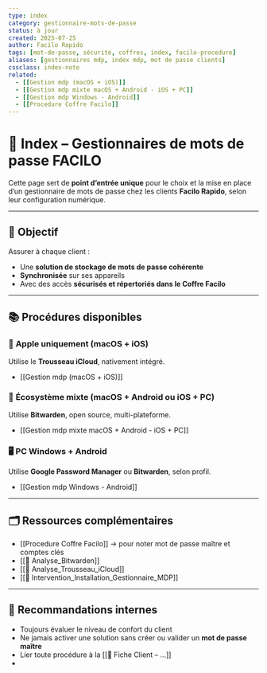 ```yaml
---
type: index
category: gestionnaire-mots-de-passe
status: à jour
created: 2025-07-25
author: Facilo Rapido
tags: [mot-de-passe, sécurité, coffres, index, facilo-procedure]
aliases: [gestionnaires mdp, index mdp, mot de passe clients]
cssclass: index-note
related:
  - [[Gestion mdp (macOS + iOS)]]
  - [[Gestion mdp mixte macOS + Android - iOS + PC]]
  - [[Gestion mdp Windows - Android]]
  - [[Procedure Coffre Facilo]]
---
```


# 🧭 Index – Gestionnaires de mots de passe FACILO

Cette page sert de **point d’entrée unique** pour le choix et la mise en place d’un gestionnaire de mots de passe chez les clients **Facilo Rapido**, selon leur configuration numérique.

---

## 🔐 Objectif
Assurer à chaque client :
- Une **solution de stockage de mots de passe cohérente**
- **Synchronisée** sur ses appareils
- Avec des accès **sécurisés et répertoriés dans le Coffre Facilo**

---

## 📚 Procédures disponibles

### 🍏 **Apple uniquement (macOS + iOS)**
Utilise le **Trousseau iCloud**, nativement intégré.
- [[Gestion mdp (macOS + iOS)]]

### 🔄 **Écosystème mixte (macOS + Android ou iOS + PC)**
Utilise **Bitwarden**, open source, multi-plateforme.
- [[Gestion mdp mixte macOS + Android - iOS + PC]]

### 🖥️ **PC Windows + Android**
Utilise **Google Password Manager** ou **Bitwarden**, selon profil.
- [[Gestion mdp Windows - Android]]

---

## 🗂️ Ressources complémentaires

- [[Procedure Coffre Facilo]] → pour noter mot de passe maître et comptes clés
- [[📄 Analyse_Bitwarden]]
- [[📄 Analyse_Trousseau_iCloud]]
- [[📄 Intervention_Installation_Gestionnaire_MDP]]

---

## 🧠 Recommandations internes

- Toujours évaluer le niveau de confort du client
- Ne jamais activer une solution sans créer ou valider un **mot de passe maître**
- Lier toute procédure à la [[📄 Fiche Client – ...]]
- 